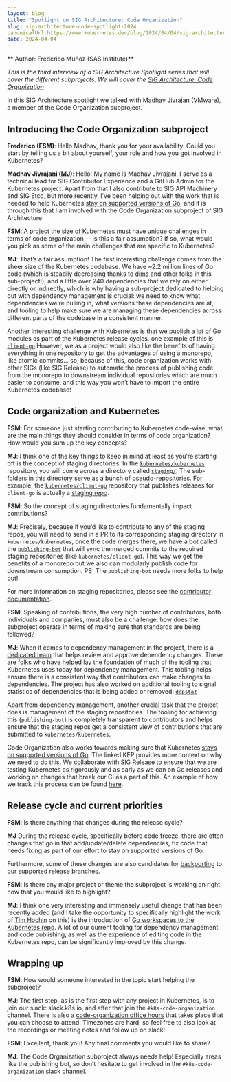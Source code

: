 ```yaml
---
layout: blog
title: "Spotlight on SIG Architecture: Code Organization"
slug: sig-architecture-code-spotlight-2024
canonicalUrl:https://www.kubernetes.dev/blog/2024/04/04/sig-architecture-code-spotlight-2024
date: 2024-04-04
---
```


** Author: Frederico Muñoz (SAS Institute)**

_This is the third interview of a SIG Architecture Spotlight series that will cover the different
subprojects. We will cover the [SIG Architecture: Code
Organization](https://github.com/kubernetes/community/blob/master/sig-architecture/README.md#code-organization-1)_

In this SIG Architecture spotlight we talked with [Madhav
Jivrajan](https://github.com/MadhavJivrajani) (VMware), a member of the Code Organization
subproject.

## Introducing the Code Organization subproject

**Frederico (FSM)**: Hello Madhav, thank you for your availability. Could you start by telling us a
bit about yourself, your role and how you got involved in Kubernetes?

**Madhav Jivrajani (MJ)**: Hello! My name is Madhav Jivrajani, I serve as a technical lead for SIG
Contributor Experience and a GitHub Admin for the Kubernetes project. Apart from that I also
contribute to SIG API Machinery and SIG Etcd, but more recently, I’ve been helping out with the work
that is needed to help Kubernetes [stay on supported versions of
Go](https://github.com/kubernetes/enhancements/tree/cf6ee34e37f00d838872d368ec66d7a0b40ee4e6/keps/sig-release/3744-stay-on-supported-go-versions),
and it is through this that I am involved with the Code Organization subproject of SIG Architecture.

**FSM**: A project the size of Kubernetes must have unique challenges in terms of code organization
-- is this a fair assumption?  If so, what would you pick as some of the main challenges that are
specific to Kubernetes?

**MJ**: That’s a fair assumption! The first interesting challenge comes from the sheer size of the
Kubernetes codebase. We have ~2.2 million lines of Go code (which is steadily decreasing thanks to
[dims](https://github.com/dims) and other folks in this sub-project!), and a little over 240
dependencies that we rely on either directly or indirectly, which is why having a sub-project
dedicated to helping out with dependency management is crucial: we need to know what dependencies
we’re pulling in, what versions these dependencies are at, and tooling to help make sure we are
managing these dependencies across different parts of the codebase in a consistent manner.

Another interesting challenge with Kubernetes is that we publish a lot of Go modules as part of the
Kubernetes release cycles, one example of this is
[`client-go`](https://github.com/kubernetes/client-go).However, we as a project would also like the
benefits of having everything in one repository to get the advantages of using a monorepo, like
atomic commits... so, because of this, code organization works with other SIGs (like SIG Release) to
automate the process of publishing code from the monorepo to downstream individual repositories
which are much easier to consume, and this way you won’t have to import the entire Kubernetes
codebase!

## Code organization and Kubernetes

**FSM**: For someone just starting contributing to Kubernetes code-wise, what are the main things
they should consider in terms of code organization? How would you sum up the key concepts?

**MJ**: I think one of the key things to keep in mind at least as you’re starting off is the concept
of staging directories. In the [`kubernetes/kubernetes`](https://github.com/kubernetes/kubernetes)
repository, you will come across a directory called
[`staging/`](https://github.com/kubernetes/kubernetes/tree/master/staging). The sub-folders in this
directory serve as a bunch of pseudo-repositories. For example, the
[`kubernetes/client-go`](https://github.com/kubernetes/client-go) repository that publishes releases
for `client-go` is actually a [staging
repo](https://github.com/kubernetes/kubernetes/tree/master/staging/src/k8s.io/client-go).

**FSM**: So the concept of staging directories fundamentally impact contributions?

**MJ**: Precisely, because if you’d like to contribute to any of the staging repos, you will need to
send in a PR to its corresponding staging directory in `kubernetes/kubernetes`, once the code merges
there, we have a bot called the [`publishing-bot`](https://github.com/kubernetes/publishing-bot)
that will sync the merged commits to the required staging repositories (like
`kubernetes/client-go`). This way we get the benefits of a monorepo but we also can modularly
publish code for downstream consumption. PS: The `publishing-bot` needs more folks to help out!

For more information on staging repositories, please see the [contributor
documentation](https://github.com/kubernetes/community/blob/master/contributors/devel/sig-architecture/staging.md).

**FSM**: Speaking of contributions, the very high number of contributors, both individuals and
companies, must also be a challenge: how does the subproject operate in terms of making sure that
standards are being followed?

**MJ**: When it comes to dependency management in the project, there is a [dedicated
team](https://github.com/kubernetes/org/blob/a106af09b8c345c301d072bfb7106b309c0ad8e9/config/kubernetes/org.yaml#L1329)
that helps review and approve dependency changes. These are folks who have helped lay the foundation
of much of the
[tooling](https://github.com/kubernetes/community/blob/master/contributors/devel/sig-architecture/vendor.md)
that Kubernetes uses today for dependency management. This tooling helps ensure there is a
consistent way that contributors can make changes to dependencies. The project has also worked on
additional tooling to signal statistics of dependencies that is being added or removed:
<code>[depstat](https://github.com/kubernetes-sigs/depstat)</code>

Apart from dependency management, another crucial task that the project does is management of the
staging repositories. The tooling for achieving this (`publishing-bot`) is completely transparent to
contributors and helps ensure that the staging repos get a consistent view of contributions that are
submitted to `kubernetes/kubernetes`.

Code Organization also works towards making sure that Kubernetes [stays on supported versions of
Go](https://github.com/kubernetes/enhancements/tree/cf6ee34e37f00d838872d368ec66d7a0b40ee4e6/keps/sig-release/3744-stay-on-supported-go-versions). The
linked KEP provides more context on why we need to do this. We collaborate with SIG Release to
ensure that we are testing Kubernetes as rigorously and as early as we can on Go releases and
working on changes that break our CI as a part of this. An example of how we track this process can
be found [here](https://github.com/kubernetes/release/issues/3076).

## Release cycle and current priorities

**FSM**: Is there anything that changes during the release cycle?

**MJ** During the release cycle, specifically before code freeze, there are often changes that go in
that add/update/delete dependencies, fix code that needs fixing as part of our effort to stay on
supported versions of Go.

Furthermore, some of these changes are also candidates for
[backporting](https://github.com/kubernetes/community/blob/master/contributors/devel/sig-release/cherry-picks.md)
to our supported release branches.

**FSM**: Is there any major project or theme the subproject is working on right now that you would
like to highlight?

**MJ**: I think one very interesting and immensely useful change that has been recently added (and I
take the opportunity to specifically highlight the work of [Tim Hochin](https://github.com/thockin)
on this) is the introduction of [Go workspaces to the Kubernetes
repo](https://github.com/kubernetes/enhancements/tree/master/keps/sig-architecture/4402-go-workspaces). A
lot of our current tooling for dependency management and code publishing, as well as the experience
of editing code in the Kubernetes repo, can be significantly improved by this change.

## Wrapping up

**FSM**: How would someone interested in the topic start helping the subproject?

**MJ**: The first step, as is the first step with any project in Kubernetes, is to join our slack:
slack.k8s.io, and after that join the `#k8s-code-organization` channel. There is also a
[code-organization office
hours](https://github.com/kubernetes/community/tree/master/sig-architecture#meetings) that takes
place that you can choose to attend. Timezones are hard, so feel free to also look at the recordings
or meeting notes and follow up on slack!

**FSM**: Excellent, thank you! Any final comments you would like to share?

**MJ**: The Code Organization subproject always needs help! Especially areas like the publishing
bot, so don’t hesitate to get involved in the `#k8s-code-organization` slack channel.

